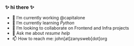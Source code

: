 
### ✨ hi there ✨
- 🔭 I’m currently working @capitalone
- 🌱 I’m currently learning *Python*
- 👯 I’m looking to collaborate on Frontend and Infra projects
- 💬 Ask me about *resume help*
- 📫 How to reach me: john[at]zanysweb[dot]org
